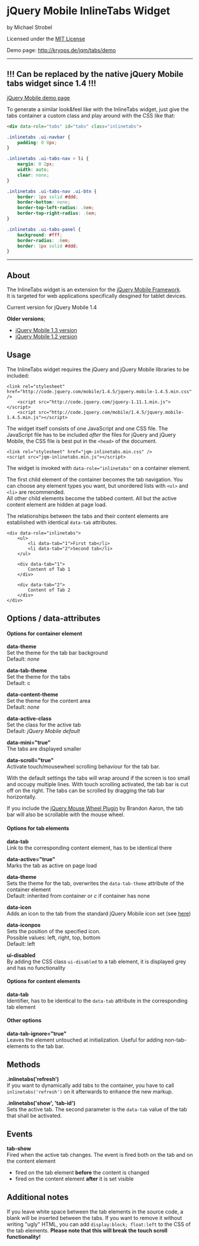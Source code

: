# jQuery Mobile InlineTabs Widget

by Michael Strobel  

Licensed under the [MIT License](http://opensource.org/licenses/MIT)

Demo page: <http://kryops.de/jqm/tabs/demo>


___________________________________


## !!! Can be replaced by the native jQuery Mobile tabs widget since 1.4 !!!

[jQuery Mobile demo page](http://demos.jquerymobile.com/1.4.5/tabs/)

To generate a similar look&feel like with the InlineTabs widget, just give the tabs container a custom class and play around with the CSS like that:

```html
<div data-role="tabs" id="tabs" class="inlinetabs">
```


```css
.inlinetabs .ui-navbar {
	padding: 0 8px;
}

.inlinetabs .ui-tabs-nav > li {
	margin: 0 2px;
	width: auto;
	clear: none;
}

.inlinetabs .ui-tabs-nav .ui-btn {
	border: 1px solid #ddd;
	border-bottom: none;
	border-top-left-radius: .6em;
	border-top-right-radius: .6em;
}

.inlinetabs .ui-tabs-panel {
	background: #fff;
	border-radius: .6em;
	border: 1px solid #ddd;
}
```

___________________________________



## About

The InlineTabs widget is an extension for the [jQuery Mobile Framework](http://jquerymobile.com).   
It is targeted for web applications specifically desgined for tablet devices.

Current version for jQuery Mobile 1.4

**Older versions**;

*   [jQuery Mobile 1.3 version](https://github.com/kryops/jqm-inlinetabs/tree/c89276c27ad56b9bcca64cdd5adae3c9d626613b)
*   [jQuery Mobile 1.2 version](https://github.com/kryops/jqm-inlinetabs/tree/8fce1603a8c7c2c20d9e4d20fe4e47a24187a351)


## Usage

The InlineTabs widget requires the jQuery and jQuery Mobile libraries to be included:

	<link rel="stylesheet" href="http://code.jquery.com/mobile/1.4.5/jquery.mobile-1.4.5.min.css" />
    	<script src="http://code.jquery.com/jquery-1.11.1.min.js"></script>
    	<script src="http://code.jquery.com/mobile/1.4.5/jquery.mobile-1.4.5.min.js"></script>


The widget itself consists of one JavaScript and one CSS file. The JavaScript file has to be included *after* the files for jQuery and jQuery Mobile, the CSS file is best put in the `<head>` of the document.
	
	<link rel="stylesheet" href="jqm-inlinetabs.min.css" />
	<script src="jqm-inlinetabs.min.js"></script>


The widget is invoked with `data-role="inlinetabs"` on a container element.

The first child element of the container becomes the tab navigation. You can choose any element types you want, but unordered lists with `<ul>` and `<li>` are recommended.  
All other child elements become the tabbed content. All but the active content element are hidden at page load.

The relationships between the tabs and their content elements are established with identical `data-tab` attributes.

	<div data-role="inlinetabs">
		<ul>
			<li data-tab="1">First tab</li>
			<li data-tab="2">Second tab</li>
		</ul>
		
		<div data-tab="1">
			Content of Tab 1
		</div>
		
		<div data-tab="2">
			Content of Tab 2
		</div>
	</div>



## Options / data-attributes

#### Options for container element

**data-theme**  
Set the theme for the tab bar background  
Default: *none*

**data-tab-theme**  
Set the theme for the tabs  
Default: c

**data-content-theme**  
Set the theme for the content area  
Default: *none*

**data-active-class**  
Set the class for the active tab  
Default: *jQuery Mobile default*

**data-mini="true"**  
The tabs are displayed smaller

**data-scroll="true"**  
Activate touch/mousewheel scrolling behaviour for the tab bar.

With the default settings the tabs will wrap around if the screen is too small and occupy multiple lines. With touch scrolling activated, the tab bar is cut off on the right. The tabs can be scrolled by dragging the tab bar horizontally.

If you include the [jQuery Mouse Wheel Plugin](https://github.com/brandonaaron/jquery-mousewheel) by Brandon Aaron, the tab bar will also be scrollable with the mouse wheel.


#### Options for tab elements

**data-tab**  
Link to the corresponding content element, has to be identical there

**data-active="true"**  
Marks the tab as active on page load

**data-theme**  
Sets the theme for the tab, overwrites the `data-tab-theme` attribute of the container element  
Default: inherited from container or *c* if container has none

**data-icon**  
Adds an icon to the tab from the standard jQuery Mobile icon set (see [here](http://jquerymobile.com/demos/1.2.0/docs/buttons/buttons-icons.html))

**data-iconpos**  
Sets the position of the specified icon.  
Possible values: left, right, top, bottom  
Default: left

**ui-disabled**  
By adding the CSS class `ui-disabled` to a tab element, it is displayed grey and has no functionality


#### Options for content elements

**data-tab**  
Identifier, has to be identical to the `data-tab` attribute in the corresponding tab element


#### Other options

**data-tab-ignore="true"**  
Leaves the element untouched at initialization. Useful for adding non-tab-elements to the tab bar.



## Methods

**.inlinetabs('refresh')**  
If you want to dynamically add tabs to the container, you have to call `inlinetabs('refresh')` on it afterwards to enhance the new markup.


**.inlinetabs('show', 'tab-id')**  
Sets the active tab. The second parameter is the `data-tab` value of the tab that shall be activated.


## Events

**tab-show**  
Fired when the active tab changes. The event is fired both on the tab and on the content element

-	fired on the tab element **before** the content is changed
-	fired on the content element **after** it is set visible


## Additional notes

If you leave white space between the tab elements in the source code, a blank will be inserted between the tabs. If you want to remove it without writing "ugly" HTML, you can add `display:block; float:left` to the CSS of the tab elements. **Please note that this will break the touch scroll functionality!**